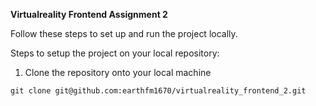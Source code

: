 **Virtualreality Frontend Assignment 2**

Follow these steps to set up and run the project locally.

Steps to setup the project on your local repository:

1. Clone the repository onto your local machine

```
git clone git@github.com:earthfm1670/virtualreality_frontend_2.git
```
